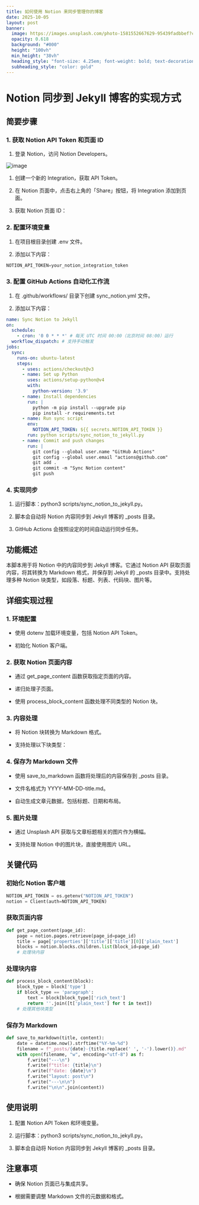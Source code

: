 ```yaml
---
title: 如何使用 Notion 来同步管理你的博客
date: 2025-10-05
layout: post
banner:
  image: https://images.unsplash.com/photo-1581552667629-95439fadbbef?crop=entropy&cs=tinysrgb&fit=max&fm=jpg&ixid=M3w2OTIwMzJ8MHwxfHJhbmRvbXx8fHx8fHx8fDE3NTk2ODEzMzl8&ixlib=rb-4.1.0&q=80&w=1080
  opacity: 0.618
  background: "#000"
  height: "100vh"
  min_height: "38vh"
  heading_style: "font-size: 4.25em; font-weight: bold; text-decoration: underline"
  subheading_style: "color: gold"
---
```


# Notion 同步到 Jekyll 博客的实现方式

## 简要步骤

### 1. 获取 Notion API Token 和页面 ID

1. 登录 Notion，访问 Notion Developers。

![image](https://prod-files-secure.s3.us-west-2.amazonaws.com/a7a0cc5a-89b9-4cda-8686-1fba0ca52f40/d19c1afe-dea5-4312-9333-786b0ba83054/image.png?X-Amz-Algorithm=AWS4-HMAC-SHA256&X-Amz-Content-Sha256=UNSIGNED-PAYLOAD&X-Amz-Credential=ASIAZI2LB466YAMYW7FC%2F20251005%2Fus-west-2%2Fs3%2Faws4_request&X-Amz-Date=20251005T162218Z&X-Amz-Expires=3600&X-Amz-Security-Token=IQoJb3JpZ2luX2VjEN7%2F%2F%2F%2F%2F%2F%2F%2F%2F%2FwEaCXVzLXdlc3QtMiJIMEYCIQDb0lsufCt0aye14zxgyiFsI0neeqhx0sERGcjPbFZO9gIhAOasP7JlFZMEnarj2x5634dVH970ROeubMPvIy%2BgAnZwKv8DCHcQABoMNjM3NDIzMTgzODA1Igyjl1XAX55hbcOlkxQq3AMvyajHI23WpjN8585uuQhngiWXdtb%2BdZIhd28bcPc2iPl5lcyT6ELBf4zxA8cLNZ%2F19Ny%2BhIflMBIRa%2BjgosEko6WinpKEHJ8jxtqPazcKkUk5oJF98%2Bik9njeZAvBpa4AVzw9uE%2BB5BE2ZicTqYYMdoh6VRue6StdXmgFn5WGCKmcJnS9DiHZBkQb0vHe8vsb1HFs3yB%2B4Av4piykgliCvgBv3orK2E3q3SILzFjiaTgnhWb0Kc1I%2FoA279er2sUXTELOzU4O3gzEXV3sQZxjXzRAuZFpFQqg02JoOb%2FrXolmSocmrYtx72fUX2P3lh0hPWFiDIM62AI7FV%2FFMWDCd4pyCzs6J6zKQJNbFkGenvzPJXZtz7KR9nZ9JrlqwbuQl5z3K3QhOpaBm6I7VZdEvBcczWT1Qt8PY6aac7Wrlw532jJNX4fYIpfE6SNZmtoeZlCBK8ZmW70xw5a5kqpTSNHRDtGXBuzaFQIe5r7iKKoYdKfhm47SnUYJ8uG8mYEypnCeP6oHx0J0tPoLcBEOuhgXBEvbX68D3yCnT8%2FzJzpBF%2B0lJOpIFpRrFhAIfGU%2B1LtCVV%2FXwZZkGP25H3vIKzRgbhMThrYUJau8tqmZleToLoCE55s6ww1s0jDy94nHBjqkAUA9aGT7Ze7HlQKMHNa3y77Mfcirhv%2FwYqFWicbFYTjq1hcbscXlPbcdyh3%2BjQxU5OQWwMUljXzOXnRoQ1KvLKsyIh7ddep228%2BtlSHuYlIKidZLoiBCgkukT087g30eAE0PZLfst6N1hqBlh8rtBuQ%2F3n%2FCpU3SD3VSzuc5a0eQpY9qqfRPIYE8oIJz%2FsqQISz0EfvJuZnPE5GqakVzrOfO%2B7Kr&X-Amz-Signature=78f0d62ed4d5e7a5b7c4084f5a87d8ed7bb8366d96fe4f07f8bad76e923fcb0c&X-Amz-SignedHeaders=host&x-amz-checksum-mode=ENABLED&x-id=GetObject)

1. 创建一个新的 Integration，获取 API Token。

1. 在 Notion 页面中，点击右上角的「Share」按钮，将 Integration 添加到页面。

1. 获取 Notion 页面 ID：


### 2. 配置环境变量

1. 在项目根目录创建 .env 文件。

1. 添加以下内容：

```javascript
NOTION_API_TOKEN=your_notion_integration_token
```

### 3. 配置 GitHub Actions 自动化工作流

1. 在 .github/workflows/ 目录下创建 sync_notion.yml 文件。

1. 添加以下内容：

```yaml
name: Sync Notion to Jekyll
on:
  schedule:
    - cron: '0 0 * * *' # 每天 UTC 时间 00:00（北京时间 08:00）运行
  workflow_dispatch: # 支持手动触发
jobs:
  sync:
    runs-on: ubuntu-latest
    steps:
      - uses: actions/checkout@v3
      - name: Set up Python
        uses: actions/setup-python@v4
        with:
          python-version: '3.9'
      - name: Install dependencies
        run: |
          python -m pip install --upgrade pip
          pip install -r requirements.txt
      - name: Run sync script
        env:
          NOTION_API_TOKEN: ${{ secrets.NOTION_API_TOKEN }}
        run: python scripts/sync_notion_to_jekyll.py
      - name: Commit and push changes
        run: |
          git config --global user.name "GitHub Actions"
          git config --global user.email "actions@github.com"
          git add .
          git commit -m "Sync Notion content"
          git push
```

### 4. 实现同步

1. 运行脚本：python3 scripts/sync_notion_to_jekyll.py。

1. 脚本会自动将 Notion 内容同步到 Jekyll 博客的 _posts 目录。

1. GitHub Actions 会按照设定的时间自动运行同步任务。

## 功能概述

本脚本用于将 Notion 中的内容同步到 Jekyll 博客。它通过 Notion API 获取页面内容，将其转换为 Markdown 格式，并保存到 Jekyll 的 _posts 目录中。支持处理多种 Notion 块类型，如段落、标题、列表、代码块、图片等。

## 详细实现过程

### 1. 环境配置

- 使用 dotenv 加载环境变量，包括 Notion API Token。

- 初始化 Notion 客户端。

### 2. 获取 Notion 页面内容

- 通过 get_page_content 函数获取指定页面的内容。

- 递归处理子页面。

- 使用 process_block_content 函数处理不同类型的 Notion 块。

### 3. 内容处理

- 将 Notion 块转换为 Markdown 格式。

- 支持处理以下块类型：


### 4. 保存为 Markdown 文件

- 使用 save_to_markdown 函数将处理后的内容保存到 _posts 目录。

- 文件名格式为 YYYY-MM-DD-title.md。

- 自动生成文章元数据，包括标题、日期和布局。

### 5. 图片处理

- 通过 Unsplash API 获取与文章标题相关的图片作为横幅。

- 支持处理 Notion 中的图片块，直接使用图片 URL。

## 关键代码

### 初始化 Notion 客户端

```python
NOTION_API_TOKEN = os.getenv("NOTION_API_TOKEN")
notion = Client(auth=NOTION_API_TOKEN)
```

### 获取页面内容

```python
def get_page_content(page_id):
    page = notion.pages.retrieve(page_id=page_id)
    title = page['properties']['title']['title'][0]['plain_text']
    blocks = notion.blocks.children.list(block_id=page_id)
    # 处理块内容
```

### 处理块内容

```python
def process_block_content(block):
    block_type = block['type']
    if block_type == 'paragraph':
        text = block[block_type]['rich_text']
        return ''.join([t['plain_text'] for t in text])
    # 处理其他块类型
```

### 保存为 Markdown

```python
def save_to_markdown(title, content):
    date = datetime.now().strftime("%Y-%m-%d")
    filename = f"_posts/{date}-{title.replace(' ', '-').lower()}.md"
    with open(filename, "w", encoding="utf-8") as f:
        f.write("---\n")
        f.write(f"title: {title}\n")
        f.write(f"date: {date}\n")
        f.write("layout: post\n")
        f.write("---\n\n")
        f.write("\n\n".join(content))
```

## 使用说明

1. 配置 Notion API Token 和环境变量。

1. 运行脚本：python3 scripts/sync_notion_to_jekyll.py。

1. 脚本会自动将 Notion 内容同步到 Jekyll 博客的 _posts 目录。

## 注意事项

- 确保 Notion 页面已与集成共享。

- 根据需要调整 Markdown 文件的元数据和格式。